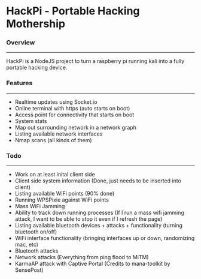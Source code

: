 # HackPi - Portable Hacking Mothership

### Overview
---
HackPi is a NodeJS project to turn a raspberry pi running kali into a fully portable hacking device.


### Features
---
- Realtime updates using Socket.io
- Online terminal with https (auto starts on boot)
- Access point for connectivity that starts on boot
- System stats
- Map out surrounding network in a network graph
- Listing available network interfaces
- Nmap scans (all kinds of them)

### Todo
---
- Work on at least inital client side
- Client side system information (Done, just needs to be inserted into client)
- Listing available WiFi points (90% done)
- Running WPSPixie against WiFi points
- Mass WiFi Jamming
- Ability to track down running processes (If I run a mass wifi jamming attack, I want to be able to stop it even if I refresh the page)
- Listing available bluetooth devices + attacks + functionality (turning bluetooth on/off)
- WiFi interface functionality (bringing interfaces up or down, randomizing mac, etc)
- Bluetooth attacks
- Network attacks (Everything from ping flood to MiTM)
- KarmaAP attack with Captive Portal (Credits to mana-toolkit by SensePost)


